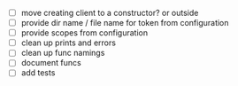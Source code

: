 - [ ] move creating client to a constructor? or outside
- [ ] provide dir name / file name for token from configuration
- [ ] provide scopes from configuration
- [ ] clean up prints and errors
- [ ] clean up func namings
- [ ] document funcs
- [ ] add tests
